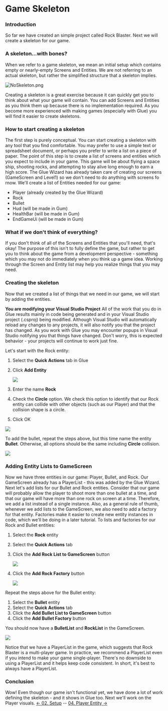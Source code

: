 # Game Skeleton

### Introduction

So far we have created an simple project called Rock Blaster. Next we will create a skeleton for our game.

### A skeleton...with bones?

When we refer to a game skeleton, we mean an initial setup which contains empty or nearly-empty Screens and Entities. We are not referring to an actual skeleton, but rather the simplified structure that a skeleton implies.

![NoSkeleton.png](../../media/migrated\_media-NoSkeleton.png)&#x20;

Creating a skeleton is a great exercise because it can quickly get you to think about what your game will contain. You can add Screens and Entities as you think them up because there is no implementation required. As you become more experienced with making games (especially with Glue) you will find it easier to create skeletons.

### How to start creating a skeleton

The first step is purely conceptual. You can start creating a skeleton with any tool that you find comfortable. You may prefer to use a simple text or spreadsheet document, or perhaps you prefer to write a list on a piece of paper. The point of this step is to create a list of screens and entities which you expect to include in your game. This game will be about flying a space ship, shooting rocks, and attempting to stay alive long enough to earn a high score. The Glue Wizard has already taken care of creating our screens (GameScreen and Level1) so we don't need to do anything with screens fo rnow. We'll create a list of Entities needed for our game:

* Player (already created by the Glue Wizard)
* Rock
* Bullet
* Hud (will be made in Gum)
* HealthBar (will be made in Gum)
* EndGameUi (will be made in Gum)

### What if we don't think of everything?

If you don't think of all of the Screens and Entities that you'll need, that's okay! The purpose of this isn't to fully define the game, but rather to get you to think about the game from a development perspective - something which you may not do immediately when you think up a game idea. Working through the Screen and Entity list may help you realize things that you may need.

### Creating the skeleton

Now that we created a list of things that we need in our game, we will start by adding the entities.

**You are modifying your Visual Studio Project** All of the work that you do in Glue results mainly in code being generated and in your Visual Studio project (.csproj) being modified. Although Visual Studio will automatically reload any changes to any projects, it will also notify you that the project has changed. As you work with Glue you may encounter popups in Visual Studio notifying you that things have changed. Don't worry, this is expected behavior - your projects will continue to work just fine.

Let's start with the Rock entity:

1. Select the **Quick Actions** tab in Glue
2.  Click **Add Entity**

    ![](../../media/2021-03-img\_604cdc3e88ab2.png)
3. Enter the name **Rock**
4. Check the **Circle** option. We check this option to identify that our Rock entity can collide with other objects (such as our Player) and that the collision shape is a circle.
5. Click OK

![](../../media/2021-03-img\_604cdc96adfb4.png)

To add the bullet, repeat the steps above, but this time name the entity **Bullet**. Otherwise, all options should be the same including **Circle** collision.

![](../../media/2021-03-img\_604cdd111f81c.png)

### Adding Entity Lists to GameScreen

Now we have three entities in our game: Player, Bullet, and Rock. Our GameScreen already has a PlayerList - this was added by the Glue Wizard. Next let's add lists for our Bullet and Rock entities. Consider that our game will probably allow the player to shoot more than one bullet at a time, and that our game will have more than one rock on screen at a time. Therefore, we add a list instead of a single instance. Also, as a general rule of thumb, whenever we add lists to the GameScreen, we also need to add a factory for that entity. Factories make it easier to create new entity instances in code, which we'll be doing in a later tutorial. To lists and factories for our Rock and Bullet entities:

1. Select the **Rock** entity
2. Select the **Quick Actions** tab
3.  Click the **Add Rock List to GameScreen** button

    ![](../../media/2021-03-img\_604ce7b4c3013.png)
4.  Click the **Add Rock Factory** button

    ![](../../media/2021-03-img\_604ce81a9c62e.png)

Repeat the steps above for the Bullet entity:

1. Select the **Bullet** entity
2. Select the **Quick Actions** tab
3. Click the **Add Bullet List to GameScreen** button
4. Click the **Add Bullet Factory** button

You should now have a **BulletList** and **RockList** in the GameScreen.

![](../../media/2021-03-img\_604cec80d6343.png)

Notice that we have a PlayerList in the game, which suggests that Rock Blaster is a multi-player game. In practice, we recommend a PlayerList even if you intend to make your game single-player. There's no downside to using a PlayerList and it helps keep code consistent. In short, it's best to always have a PlayerList.

### Conclusion

Wow! Even though our game isn't functional yet, we have done a lot of work defining the skeleton - and it shows in Glue too. Next we'll work on the Player visuals. [<- 02. Setup](tutorials-setup.md) -- [04. Player Entity ->](tutorials-main-ship-entity.md)
